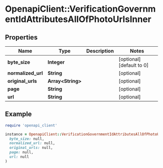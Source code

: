 # OpenapiClient::VerificationGovernmentIdAttributesAllOfPhotoUrlsInner

## Properties

| Name | Type | Description | Notes |
| ---- | ---- | ----------- | ----- |
| **byte_size** | **Integer** |  | [optional][default to 0] |
| **normalized_url** | **String** |  | [optional] |
| **original_urls** | **Array&lt;String&gt;** |  | [optional] |
| **page** | **String** |  | [optional] |
| **url** | **String** |  | [optional] |

## Example

```ruby
require 'openapi_client'

instance = OpenapiClient::VerificationGovernmentIdAttributesAllOfPhotoUrlsInner.new(
  byte_size: null,
  normalized_url: null,
  original_urls: null,
  page: null,
  url: null
)
```

